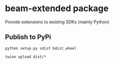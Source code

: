 # beam-extended package

Provide extensions to existing SDKs (mainly Python)

## Publish to PyPi

`python setup.py sdist bdist_wheel`

`twine upload dist/*`
